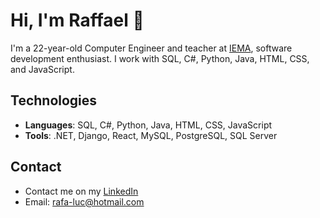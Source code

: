 # Hi, I'm Raffael 👋

I'm a 22-year-old Computer Engineer and teacher at [IEMA](https://iema.edu.br), software development enthusiast. I work with SQL, C#, Python, Java, HTML, CSS, and JavaScript.

## Technologies

- **Languages**: SQL, C#, Python, Java, HTML, CSS, JavaScript
- **Tools**: .NET, Django, React, MySQL, PostgreSQL, SQL Server

## Contact
- Contact me on my [LinkedIn](https://www.linkedin.com/in/marcos-raffael/)
- Email: rafa-luc@hotmail.com
